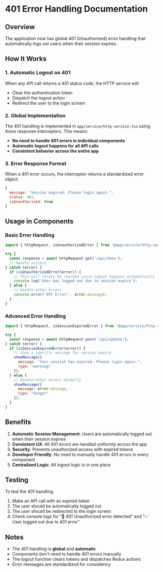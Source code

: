 # 401 Error Handling Documentation

## Overview
The application now has global 401 (Unauthorized) error handling that automatically logs out users when their session expires.

## How It Works

### 1. Automatic Logout on 401
When any API call returns a 401 status code, the HTTP service will:
- Clear the authentication token
- Dispatch the logout action
- Redirect the user to the login screen

### 2. Global Implementation
The 401 handling is implemented in `app/service/http-service.tsx` using Axios response interceptors. This means:
- **No need to handle 401 errors in individual components**
- **Automatic logout happens for all API calls**
- **Consistent behavior across the entire app**

### 3. Error Response Format
When a 401 error occurs, the interceptor returns a standardized error object:
```javascript
{
  message: "Session expired. Please login again.",
  status: 401,
  isUnauthorized: true
}
```

## Usage in Components

### Basic Error Handling
```javascript
import { httpRequest, isUnauthorizedError } from '@app/service/http-service';

try {
  const response = await httpRequest.get('/api/data');
  // Handle success
} catch (error) {
  if (isUnauthorizedError(error)) {
    // This will rarely be reached since logout happens automatically
    console.log('User was logged out due to session expiry');
  } else {
    // Handle other errors
    console.error('API Error:', error.message);
  }
}
```

### Advanced Error Handling
```javascript
import { httpRequest, isSessionExpiredError } from '@app/service/http-service';

try {
  const response = await httpRequest.post('/api/update');
} catch (error) {
  if (isSessionExpiredError(error)) {
    // Show a specific message for session expiry
    showMessage({
      message: "Your session has expired. Please login again.",
      type: "warning"
    });
  } else {
    // Handle other errors normally
    showMessage({
      message: error.message,
      type: "danger"
    });
  }
}
```

## Benefits

1. **Automatic Session Management**: Users are automatically logged out when their session expires
2. **Consistent UX**: All 401 errors are handled uniformly across the app
3. **Security**: Prevents unauthorized access with expired tokens
4. **Developer Friendly**: No need to manually handle 401 errors in every component
5. **Centralized Logic**: All logout logic is in one place

## Testing

To test the 401 handling:
1. Make an API call with an expired token
2. The user should be automatically logged out
3. The user should be redirected to the login screen
4. Check console logs for "🚨 401 Unauthorized error detected" and "✅ User logged out due to 401 error"

## Notes

- The 401 handling is **global** and **automatic**
- Components don't need to handle 401 errors manually
- The logout function clears tokens and dispatches Redux actions
- Error messages are standardized for consistency
